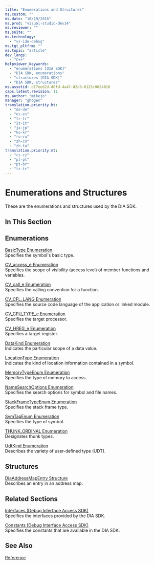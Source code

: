 ```yaml
---
title: "Enumerations and Structures"
ms.custom: ""
ms.date: "10/19/2016"
ms.prod: "visual-studio-dev14"
ms.reviewer: ""
ms.suite: ""
ms.technology: 
  - "vs-ide-debug"
ms.tgt_pltfrm: ""
ms.topic: "article"
dev_langs: 
  - "C++"
helpviewer_keywords: 
  - "enumerations [DIA SDK]"
  - "DIA SDK, enumerations"
  - "structures [DIA SDK]"
  - "DIA SDK, structures"
ms.assetid: d17eed2d-d8fd-4a47-82d3-8125c0624010
caps.latest.revision: 11
ms.author: "mikejo"
manager: "ghogen"
translation.priority.ht: 
  - "de-de"
  - "es-es"
  - "fr-fr"
  - "it-it"
  - "ja-jp"
  - "ko-kr"
  - "ru-ru"
  - "zh-cn"
  - "zh-tw"
translation.priority.mt: 
  - "cs-cz"
  - "pl-pl"
  - "pt-br"
  - "tr-tr"
---
```

# Enumerations and Structures
These are the enumerations and structures used by the DIA SDK.  
  
## In This Section  
  
## Enumerations  
 [BasicType Enumeration](../debug-interface-access/basictype.md)  
 Specifies the symbol's basic type.  
  
 [CV_access_e Enumeration](../debug-interface-access/cv_access_e.md)  
 Specifies the scope of visibility (access level) of member functions and variables.  
  
 [CV_call_e Enumeration](../debug-interface-access/cv_call_e.md)  
 Specifies the calling convention for a function.  
  
 [CV_CFL_LANG Enumeration](../debug-interface-access/cv_cfl_lang.md)  
 Specifies the source code language of the application or linked module.  
  
 [CV_CPU_TYPE_e Enumeration](../debug-interface-access/cv_cpu_type_e.md)  
 Specifies the target processor.  
  
 [CV_HREG_e Enumeration](../debug-interface-access/cv_hreg_e.md)  
 Specifies a target register.  
  
 [DataKind Enumeration](../debug-interface-access/datakind.md)  
 Indicates the particular scope of a data value.  
  
 [LocationType Enumeration](../debug-interface-access/locationtype.md)  
 Indicates the kind of location information contained in a symbol.  
  
 [MemoryTypeEnum Enumeration](../debug-interface-access/memorytypeenum.md)  
 Specifies the type of memory to access.  
  
 [NameSearchOptions Enumeration](../debug-interface-access/namesearchoptions.md)  
 Specifies the search options for symbol and file names.  
  
 [StackFrameTypeEnum Enumeration](../debug-interface-access/stackframetypeenum.md)  
 Specifies the stack frame type.  
  
 [SymTagEnum Enumeration](../debug-interface-access/symtagenum.md)  
 Specifies the type of symbol.  
  
 [THUNK_ORDINAL Enumeration](../debug-interface-access/thunk_ordinal.md)  
 Designates thunk types.  
  
 [UdtKind Enumeration](../debug-interface-access/udtkind.md)  
 Describes the variety of user-defined type (UDT).  
  
## Structures  
 [DiaAddressMapEntry Structure](../debug-interface-access/diaaddressmapentry.md)  
 Describes an entry in an address map.  
  
## Related Sections  
 [Interfaces (Debug Interface Access SDK)](../debug-interface-access/interfaces--debug-interface-access-sdk-.md)  
 Specifies the interfaces provided by the DIA SDK.  
  
 [Constants (Debug Interface Access SDK)](../debug-interface-access/constants--debug-interface-access-sdk-.md)  
 Specifies the constants that are available in the DIA SDK.  
  
## See Also  
 [Reference](../debug-interface-access/debug-interface-access-sdk-reference.md)